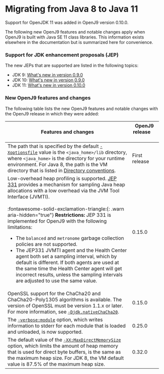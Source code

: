 <!--
* Copyright (c) 2017, 2022 IBM Corp. and others
*
* This program and the accompanying materials are made
* available under the terms of the Eclipse Public License 2.0
* which accompanies this distribution and is available at
* https://www.eclipse.org/legal/epl-2.0/ or the Apache
* License, Version 2.0 which accompanies this distribution and
* is available at https://www.apache.org/licenses/LICENSE-2.0.
*
* This Source Code may also be made available under the
* following Secondary Licenses when the conditions for such
* availability set forth in the Eclipse Public License, v. 2.0
* are satisfied: GNU General Public License, version 2 with
* the GNU Classpath Exception [1] and GNU General Public
* License, version 2 with the OpenJDK Assembly Exception [2].
*
* [1] https://www.gnu.org/software/classpath/license.html
* [2] http://openjdk.java.net/legal/assembly-exception.html
*
* SPDX-License-Identifier: EPL-2.0 OR Apache-2.0 OR GPL-2.0 WITH
* Classpath-exception-2.0 OR LicenseRef-GPL-2.0 WITH Assembly-exception
-->


# Migrating from Java 8 to Java 11

Support for OpenJDK 11 was added in OpenJ9 version 0.10.0.

The following new OpenJ9 features and notable changes apply when OpenJ9 is built with Java SE 11 class libraries. This information exists elsewhere in the documentation but is summarized here for convenience.

### Support for JDK enhancement proposals (JEP)

The new JEPs that are supported are listed in the following topics:

- JDK 9: [What's new in version 0.9.0](version0.9.md)
- JDK 10: [What's new in version 0.9.0](version0.9.md)
- JDK 11: [What's new in version 0.10.0](version0.10.md)

### New OpenJ9 features and changes

The following table lists the new OpenJ9 features and notable changes with the OpenJ9 release in which they were added:

| Features and changes  | OpenJ9 release &nbsp; &nbsp; &nbsp; &nbsp;&nbsp; &nbsp;&nbsp; &nbsp; &nbsp;&nbsp; &nbsp;&nbsp; &nbsp;|
|-----------------------|-------------------------------------|
|The path that is specified by the default [`-Xoptionsfile`](xoptionsfile.md) value is the `<java_home>/lib` directory, where `<java_home>` is the directory for your runtime environment. For Java 8, the path is the VM directory that is listed in [Directory conventions](openj9_directories.md).              | First release   |
| Low-overhead heap profiling is supported. [JEP 331](http://openjdk.java.net/jeps/331) provides a mechanism for sampling Java heap allocations with a low overhead via the JVM Tool Interface (JVMTI).<br><br>:fontawesome-solid-exclamation-triangle:{: .warn aria-hidden="true"} **Restrictions:** JEP 331 is implemented for OpenJ9 with the following limitations:<ul><li>The `balanced` and `metronome` garbage collection policies are not supported.</li><li>The JEP331 JVMTI agent and the Health Center agent both set a sampling interval, which by default is different. If both agents are used at the same time the Health Center agent will get incorrect results, unless the sampling intervals are adjusted to use the same value.</li>    |  0.15.0     |
| OpenSSL support for the ChaCha20 and ChaCha20-Poly1305 algorithms is available. The version of OpenSSL must be version 1.1.x or later. For more information, see [`-Djdk.nativeChaCha20`](djdknativechacha20.md).          | 0.15.0                 |
| The [`-verbose:module`](cmdline_general.md) option, which writes information to stderr for each module that is loaded and unloaded, is now supported.     | 0.25.0       |
|The default value of the [`-XX:MaxDirectMemorySize`](xxmaxdirectmemorysize.md) option, which limits the amount of heap memory that is used for direct byte buffers, is the same as the maximum heap size. For JDK 8, the VM default value is 87.5% of the maximum heap size.              | 0.32.0   |
